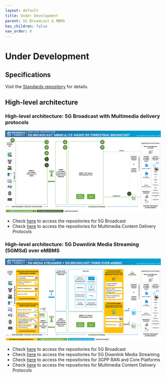 ```yaml
---
layout: default
title: Under Development
parent: 5G Broadcast & MBMS
has_children: false
nav_order: 0
---
```


# Under Development

## Specifications

Visit the [Standards repository](https://5g-mag.github.io/Standards/pages/lte-based-5g-broadcast.html) for details.

## High-level architecture

### High-level architecture: 5G Broadcast with Multimedia delivery protocols

<img src="../../assets/images/projects/5gbc_diagram.png">

 * Check [here](./repositories.html) to access the repositories for 5G Broadcast
 * Check [here](../multimedia-content-delivery/repositories.html) to access the repositories for Multimedia Content Delivery Protocols

### High-level architecture: 5G Downlink Media Streaming (5GMSd) over eMBMS

<img src="../../assets/images/projects/5gms_5gbc_diagram.png">

 * Check [here](./repositories.html) to access the repositories for 5G Broadcast
 * Check [here](../5g-media-streaming/repositories.html) to access the repositories for 5G Downlink Media Streaming
 * Check [here](../3gpp-ran-and-core-platforms/repositories.html) to access the repositories for 3GPP RAN and Core Platforms
 * Check [here](../multimedia-content-delivery/repositories.html) to access the repositories for Multimedia Content Delivery Protocols
